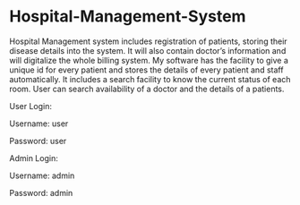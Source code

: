 # Hospital-Management-System
Hospital Management system includes registration of patients, storing their disease details into the system. It will also contain doctor’s information and will digitalize the whole billing system. My software has the facility to give a unique id for every patient and stores the details of every patient and staff automatically. It includes a search facility to know the current status of each room. User can search availability of a doctor and the details of a patients.

User Login: 

Username: user

Password: user

Admin Login:

Username: admin

Password: admin
